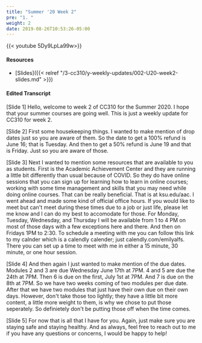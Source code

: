 ```yaml
---
title: "Summer '20 Week 2"
pre: "1. "
weight: 2
date: 2019-08-26T10:53:26-05:00
---
```


{{< youtube  5Dy9LpLa99w>}}

<!-- ceWGqA2x7kc -->

#### Resources

* [Slides]({{< relref "/3-cc310/y-weekly-updates/002-U20-week2-slides.md" >}})

#### Edited Transcript
[Slide 1]
Hello, welcome to week 2 of CC310 for the Summer 2020.
I hope that your summer courses are going well.
This is just a weekly update for CC310 for week 2.

[Slide 2]
First some housekeeping things.
I wanted to make mention of drop dates just so you are aware of them.
So the date to get a 100% refund is June 16; that is Tuesday.
And then to get a 50% refund is June 19 and that is Friday.
Just so you are aware of those.

[Slide 3]
Next I wanted to mention some resources that are available to you as students.
First is the Academic Achievement Center and they are running a little bit differently than usual because of COVID.
So they do have online sessions that you can sign up for learning how to learn in online courses; working with some time management and skills that you may need while doing online courses.
That can be really beneficial.
That is at ksu.edu/aac.
I went ahead and made some kind of official office hours.
If you would like to meet but can't meet during these times due to a job or just life, please let me know and I can do my best to accomodate for those.
For Monday, Tuesday, Wednesday, and Thursday I will be available from 1 to 4 PM on most of those days with a few exceptions here and there.
And then on Fridays 1PM to 2:30.
To schedule a meeting with me you can follow this link to my calnder which is a calendly calender; just calendly.com/emilyalfs.
There you can set up a time to meet with me in either a 15 minute, 30 minute, or one hour session.

[Slide 4]
And then again I just wanted to make mention of the due dates.
Modules 2 and 3 are due Wednesday June 17th at 7PM.
4 and 5 are due the 24th at 7PM.
Then 6 is due on the first, July 1st at 7PM.
And 7 is due on the 8th at 7PM.
So we have two weeks coming of two modules per due date.
After that we have two modules that just have their own due on their own days.
However, don't take those too lightly; they have a little bit more content, a little more weight to them, is why we chose to put those seperately.
So definietely don't be putting those off when the time comes.

[Slide 5]
For now that is all that I have for you.
Again, just make sure you are staying safe and staying healthy.
And as always, feel free to reach out to me if you have any questions or concerns, I would be happy to help!